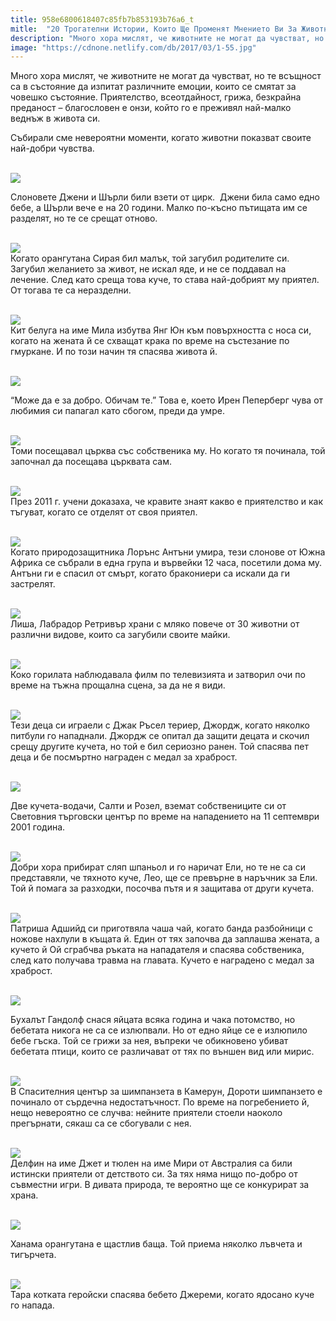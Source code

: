 ```yaml
---
title: 958e6800618407c85fb7b853193b76a6_t
mitle:  "20 Трогателни Истории, Които Ще Променят Мнението Ви За Животните Завинаги!"
description: "Много хора мислят, че животните не могат да чувстват, но те всъщност са в състояние да изпитат различните емоции, които се смятат за човешко състояние. Приятелство, �"
image: "https://cdnone.netlify.com/db/2017/03/1-55.jpg"
---
```


 <p>Много хора мислят, че животните не могат да чувстват, но те всъщност са в състояние да изпитат различните емоции, които се смятат за човешко състояние. Приятелство, всеотдайност, грижа, безкрайна преданост – благословен е онзи, който го е преживял най-малко веднъж в живота си.</p>      <p>Събирали сме невероятни моменти, когато животни показват своите най-добри чувства.</p> <p> <br/><img src="https://cdnone.netlify.com/db/2017/03/1-55.jpg"/><br/></p> <p> Слоновете Джени и Шърли били взети от цирк.  Джени била само едно бебе, а Шърли вече е на 20 години. Малко по-късно пътищата им се разделят, но те се срещат отново.</p>      <p> <br/><img src="https://cdnone.netlify.com/db/2017/03/2-52.jpg"/><br/> Когато орангутана Сирая бил малък, той загубил родителите си. Загубил желанието за живот, не искал яде, и не се поддавал на лечение. След като среща това куче, то става най-добрият му приятел. От тогава те са неразделни.</p> <p> <br/><img src="https://cdnone.netlify.com/db/2017/03/3-53.jpg"/><br/> Кит белуга на име Мила избутва Янг Юн към повърхността с носа си, когато на жената й се схващат крака по време на състезание по гмуркане. И по този начин тя спасява живота й.</p> <p> <br/><img src="https://cdnone.netlify.com/db/2017/03/4-51.jpg"/><br/></p> <p> “Може да е за добро. Обичам те.” Това е, което Ирен Пеперберг чува от любимия си папагал като сбогом, преди да умре.</p>      <p> <br/><img src="https://cdnone.netlify.com/db/2017/03/5-51.jpg"/><br/> Томи посещавал църква със собственика му. Но когато тя починала, той започнал да посещава църквата сам.</p> <p> <br/><img src="https://cdnone.netlify.com/db/2017/03/6-45.jpg"/><br/> През 2011 г. учени доказаха, че кравите знаят какво е приятелство и как тъгуват, когато се отделят от своя приятел.</p> <p> <br/><img src="https://cdnone.netlify.com/db/2017/03/7-46.jpg"/><br/> Когато природозащитника Лорънс Антъни умира, тези слонове от Южна Африка се събрали в една група и вървейки 12 часа, посетили дома му. Антъни ги е спасил от смърт, когато бракониери са искали да ги застрелят.</p> <p> <br/><img src="https://cdnone.netlify.com/db/2017/03/8-45.jpg"/><br/> Лиша, Лабрадор Ретривър храни с мляко повече от 30 животни от различни видове, които са загубили своите майки.</p> <p> <br/><img src="https://cdnone.netlify.com/db/2017/03/9-45.jpg"/><br/> Коко горилата наблюдавала филм по телевизията и затворил очи по време на тъжна прощална сцена, за да не я види.</p> <p> <br/><img src="https://cdnone.netlify.com/db/2017/03/10-42.jpg"/><br/> Тези деца си играели с Джак Ръсел териер, Джордж, когато няколко питбули го нападнали. Джордж се опитал да защити децата и скочил срещу другите кучета, но той е бил сериозно ранен. Той спасява пет деца и бе посмъртно награден с медал за храброст.</p>      <p> <br/><img src="https://cdnone.netlify.com/db/2017/03/11-40.jpg"/><br/></p> <p> Две кучета-водачи, Салти и Розел, вземат собствениците си от Световния търговски център по време на нападението на 11 септември 2001 година.</p> <p> <br/><img src="https://cdnone.netlify.com/db/2017/03/12-38.jpg"/><br/> Добри хора прибират сляп шпаньол и го наричат Ели, но те не са си представяли, че тяхното куче, Лео, ще се превърне в наръчник за Ели. Той й помага за разходки, посочва пътя и я защитава от други кучета.</p> <p> <br/><img src="https://cdnone.netlify.com/db/2017/03/13-38.jpg"/><br/> Патриша Адшийд си приготвяла чаша чай, когато банда разбойници с ножове нахлули в къщата й. Един от тях започва да заплашва жената, а кучето й Ой сграбчва ръката на нападателя и спасява собственика, след като получава травма на главата. Кучето е наградено с медал за храброст.</p>      <p> <br/><img src="https://cdnone.netlify.com/db/2017/03/14-37.jpg"/><br/></p> <p>Бухалът Гандолф снася яйцата всяка година и чака потомство, но бебетата никога не са се излюпвали. Но от едно яйце се е излюпило бебе гъска. Той се грижи за нея, въпреки че обикновено убиват бебетата птици, които се различават от тях по външен вид или мирис.</p> <p> <br/><img src="https://cdnone.netlify.com/db/2017/03/15-33.jpg"/><br/> В Спасителния център за шимпанзета в Камерун, Дороти шимпанзето е починало от сърдечна недостатъчност. По време на погребението й, нещо невероятно се случва: нейните приятели стоели наоколо прегърнати, сякаш са се сбогували с нея.</p> <p> <br/><img src="https://cdnone.netlify.com/db/2017/03/16-30.jpg"/><br/> Делфин на име Джет и тюлен на име Мири от Австралия са били истински приятели от детството си. За тях няма нищо по-добро от съвместни игри. В дивата природа, те вероятно ще се конкурират за храна.</p> <p> <br/><img src="https://cdnone.netlify.com/db/2017/03/17-25.jpg"/><br/></p> <p> Ханама орангутана е щастлив баща. Той приема няколко лъвчета и тигърчета.</p> <p> <br/><img src="https://cdnone.netlify.com/db/2017/03/18-22.jpg"/><br/> Тара котката геройски спасява бебето Джереми, когато ядосано куче го напада.</p>       